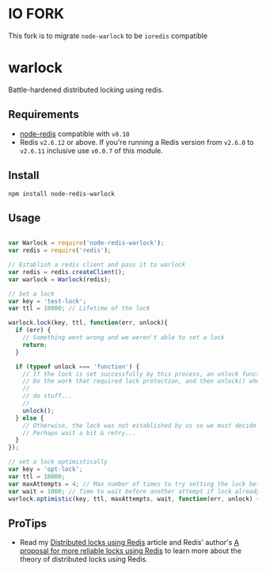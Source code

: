 IO FORK
==========

This fork is to migrate `node-warlock` to be `ioredis` compatible



warlock
=======

Battle-hardened distributed locking using redis.

## Requirements

* [node-redis](https://github.com/mranney/node_redis) compatible with `v0.10`
* Redis `v2.6.12` or above. If you're running a Redis version from `v2.6.0` to `v2.6.11` inclusive use `v0.0.7` of this module.

## Install

    npm install node-redis-warlock

## Usage

```javascript

var Warlock = require('node-redis-warlock');
var redis = require('redis');

// Establish a redis client and pass it to warlock
var redis = redis.createClient();
var warlock = Warlock(redis);

// Set a lock
var key = 'test-lock';
var ttl = 10000; // Lifetime of the lock

warlock.lock(key, ttl, function(err, unlock){
  if (err) {
    // Something went wrong and we weren't able to set a lock
    return;
  }

  if (typeof unlock === 'function') {
    // If the lock is set successfully by this process, an unlock function is passed to our callback.
    // Do the work that required lock protection, and then unlock() when finished...
    //
    // do stuff...
    //
    unlock();
  } else {
    // Otherwise, the lock was not established by us so we must decide what to do
    // Perhaps wait a bit & retry...
  }
});

// set a lock optimistically
var key = 'opt-lock';
var ttl = 10000;
var maxAttempts = 4; // Max number of times to try setting the lock before erroring
var wait = 1000; // Time to wait before another attempt if lock already in place
warlock.optimistic(key, ttl, maxAttempts, wait, function(err, unlock) {});

```

## ProTips

* Read my [Distributed locks using Redis](https://engineering.gosquared.com/distributed-locks-using-redis) article and Redis' author's [A proposal for more reliable locks using Redis](http://antirez.com/news/77) to learn more about the theory of distributed locks using Redis.
